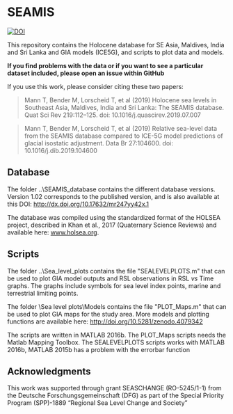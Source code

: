 # SEAMIS 
[![DOI](https://zenodo.org/badge/151711626.svg)](https://zenodo.org/badge/latestdoi/151711626)

This repository contains the Holocene database for SE Asia, Maldives, India and Sri Lanka and GIA models (ICE5G), and scripts to plot data and models.

**If you find problems with the data or if you want to see a particular dataset included, please open an issue within GitHub**

If you use this work, please consider citing these two papers:
> Mann T, Bender M, Lorscheid T, et al (2019) Holocene sea levels in Southeast Asia, Maldives, India and Sri Lanka: The SEAMIS database. Quat Sci Rev 219:112–125. doi: 10.1016/j.quascirev.2019.07.007</br>

> Mann T, Bender M, Lorscheid T, et al (2019) Relative sea-level data from the SEAMIS database compared to ICE-5G model predictions of glacial isostatic adjustment. Data Br 27:104600. doi: 10.1016/j.dib.2019.104600


## Database
The folder ..\SEAMIS_database contains the different database versions. 
Version 1.02 corresponds to the published version, and is also available at this DOI: http://dx.doi.org/10.17632/mr247yy42x.1

The database was compiled using the standardized format of the HOLSEA project, described in Khan et al., 2017 (Quaternary Science Reviews) and available here: www.holsea.org.

## Scripts
The folder ..\Sea_level_plots contains the file "SEALEVELPLOTS.m" that can be used to plot GIA model outputs and RSL observations in RSL *vs* Time graphs. The graphs include symbols for sea level index points, marine and terrestrial limiting points.

The folder \Sea level plots\Models contains the file "PLOT_Maps.m" that can be used to plot GIA maps for the study area. More models and plotting functions are available here: http://doi.org/10.5281/zenodo.4079342

The scripts are written in MATLAB 2016b.
The PLOT_Maps scripts needs the Matlab Mapping Toolbox. 
The SEALEVELPLOTS scripts works with MATLAB 2016b, MATLAB 2015b has a problem with the errorbar function

## Acknowledgments
This work was supported through grant SEASCHANGE (RO-5245/1-1) from the Deutsche Forschungsgemeinschaft (DFG) as part of the Special Priority Program (SPP)-1889 “Regional Sea Level Change and Society”

